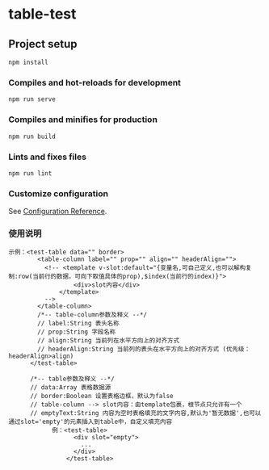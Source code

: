 # table-test

## Project setup
```
npm install
```

### Compiles and hot-reloads for development
```
npm run serve
```

### Compiles and minifies for production
```
npm run build
```

### Lints and fixes files
```
npm run lint
```

### Customize configuration
See [Configuration Reference](https://cli.vuejs.org/config/).

### 使用说明
```
示例：<test-table data="" border>
        <table-column label="" prop="" align="" headerAlign="">
          <!-- <template v-slot:default="{变量名,可自己定义,也可以解构复制:row(当前行的数据，可向下取值具体的prop),$index(当前行的index)}">
                  <div>slot内容</div>
              </template>
          -->
        </table-column>
        /*-- table-column参数及释义 --*/
        // label:String 表头名称
        // prop:String 字段名称
        // align:String 当前列在水平方向上的对齐方式
        // headerAlign:String 当前列的表头在水平方向上的对齐方式 (优先级：headerAlign>align)
      </test-table>

      /*-- table参数及释义 --*/
      // data:Array 表格数据源
      // border:Boolean 设置表格边框，默认为false
      // table-column --> slot内容：由template包裹，根节点只允许有一个
      // emptyText:String 内容为空时表格填充的文字内容,默认为'暂无数据',也可以通过slot='empty'的元素插入到table中，自定义填充内容
            例：<test-table>
                  <div slot="empty">
                    ...
                  </div>
                </test-table>
```
